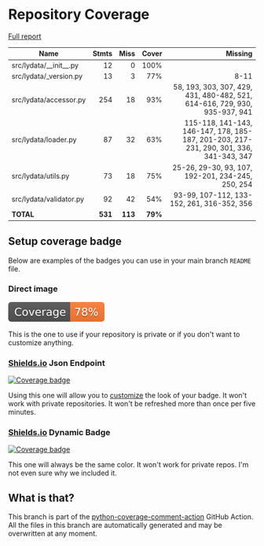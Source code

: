 # Repository Coverage

[Full report](https://htmlpreview.github.io/?https://github.com/lycosystem/lydata-package/blob/python-coverage-comment-action-data/htmlcov/index.html)

| Name                       |    Stmts |     Miss |   Cover |   Missing |
|--------------------------- | -------: | -------: | ------: | --------: |
| src/lydata/\_\_init\_\_.py |       12 |        0 |    100% |           |
| src/lydata/\_version.py    |       13 |        3 |     77% |      8-11 |
| src/lydata/accessor.py     |      254 |       18 |     93% |58, 193, 303, 307, 429, 431, 480-482, 521, 614-616, 729, 930, 935-937, 941 |
| src/lydata/loader.py       |       87 |       32 |     63% |115-118, 141-143, 146-147, 178, 185-187, 201-203, 217-231, 290, 301, 336, 341-343, 347 |
| src/lydata/utils.py        |       73 |       18 |     75% |25-26, 29-30, 93, 107, 192-201, 234-245, 250, 254 |
| src/lydata/validator.py    |       92 |       42 |     54% |93-99, 107-112, 133-152, 261, 316-352, 356 |
|                  **TOTAL** |  **531** |  **113** | **79%** |           |


## Setup coverage badge

Below are examples of the badges you can use in your main branch `README` file.

### Direct image

[![Coverage badge](https://raw.githubusercontent.com/lycosystem/lydata-package/python-coverage-comment-action-data/badge.svg)](https://htmlpreview.github.io/?https://github.com/lycosystem/lydata-package/blob/python-coverage-comment-action-data/htmlcov/index.html)

This is the one to use if your repository is private or if you don't want to customize anything.

### [Shields.io](https://shields.io) Json Endpoint

[![Coverage badge](https://img.shields.io/endpoint?url=https://raw.githubusercontent.com/lycosystem/lydata-package/python-coverage-comment-action-data/endpoint.json)](https://htmlpreview.github.io/?https://github.com/lycosystem/lydata-package/blob/python-coverage-comment-action-data/htmlcov/index.html)

Using this one will allow you to [customize](https://shields.io/endpoint) the look of your badge.
It won't work with private repositories. It won't be refreshed more than once per five minutes.

### [Shields.io](https://shields.io) Dynamic Badge

[![Coverage badge](https://img.shields.io/badge/dynamic/json?color=brightgreen&label=coverage&query=%24.message&url=https%3A%2F%2Fraw.githubusercontent.com%2Flycosystem%2Flydata-package%2Fpython-coverage-comment-action-data%2Fendpoint.json)](https://htmlpreview.github.io/?https://github.com/lycosystem/lydata-package/blob/python-coverage-comment-action-data/htmlcov/index.html)

This one will always be the same color. It won't work for private repos. I'm not even sure why we included it.

## What is that?

This branch is part of the
[python-coverage-comment-action](https://github.com/marketplace/actions/python-coverage-comment)
GitHub Action. All the files in this branch are automatically generated and may be
overwritten at any moment.